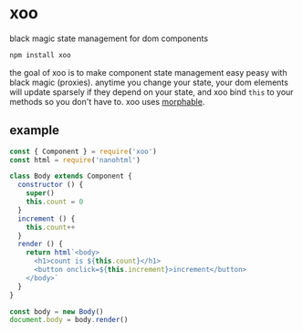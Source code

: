 # xoo

black magic state management for dom components

```js
npm install xoo
```

the goal of xoo is to make component state management easy peasy with black magic (proxies). anytime you change your state, your dom elements will update sparsely if they depend on your state, and xoo bind `this` to your methods so you don't have to. xoo uses [morphable](https://github.com/lukeburns/morphable).

## example

```js
const { Component } = require('xoo')
const html = require('nanohtml')

class Body extends Component {
  constructor () {
    super()
    this.count = 0
  }
  increment () {
    this.count++
  }
  render () {
    return html`<body>
      <h1>count is ${this.count}</h1>
      <button onclick=${this.increment}>increment</button>
    </body>`
  }
}

const body = new Body()
document.body = body.render()
```
